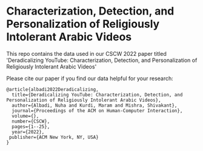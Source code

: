 # Characterization, Detection, and Personalization of Religiously Intolerant Arabic Videos

This repo contains the data used in our CSCW 2022 paper titled 'Deradicalizing YouTube: Characterization, Detection, and Personalization of Religiously Intolerant Arabic Videos' 

Please cite our paper if you find our data helpful for your research: 

```
@article{albadi2022Deradicalizing,
  title={Deradicalizing YouTube: Characterization, Detection, and Personalization of Religiously Intolerant Arabic Videos},
  author={Albadi, Nuha and Kurdi, Maram and Mishra, Shivakant},
  journal={Proceedings of the ACM on Human-Computer Interaction},
  volume={},
  number={CSCW},
  pages={1--25},
  year={2022},
 publisher={ACM New York, NY, USA}
}
```
